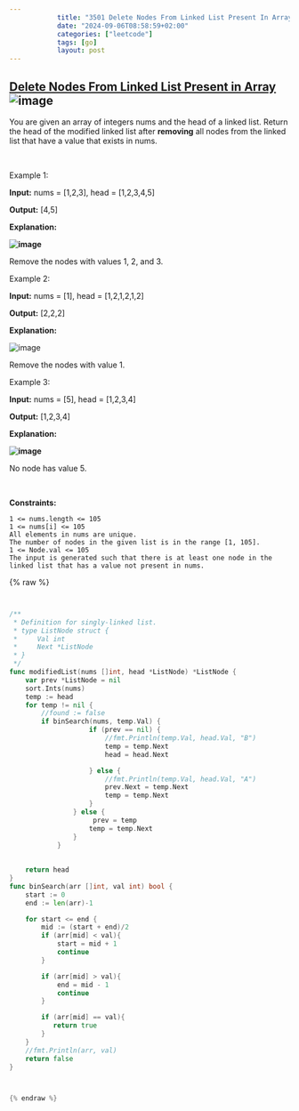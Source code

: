 ```yaml
---
            title: "3501 Delete Nodes From Linked List Present In Array"
            date: "2024-09-06T08:58:59+02:00"
            categories: ["leetcode"]
            tags: [go]
            layout: post
---
```

            
## [Delete Nodes From Linked List Present in Array](https://leetcode.com/problems/delete-nodes-from-linked-list-present-in-array) ![image](https://img.shields.io/badge/Difficulty-Medium-orange)

You are given an array of integers nums and the head of a linked list. Return the head of the modified linked list after **removing** all nodes from the linked list that have a value that exists in nums.

 

Example 1:

**Input:** nums = [1,2,3], head = [1,2,3,4,5]

**Output:** [4,5]

**Explanation:**

**![image](https://assets.leetcode.com/uploads/2024/06/11/linkedlistexample0.png)**

Remove the nodes with values 1, 2, and 3.

Example 2:

**Input:** nums = [1], head = [1,2,1,2,1,2]

**Output:** [2,2,2]

**Explanation:**

![image](https://assets.leetcode.com/uploads/2024/06/11/linkedlistexample1.png)

Remove the nodes with value 1.

Example 3:

**Input:** nums = [5], head = [1,2,3,4]

**Output:** [1,2,3,4]

**Explanation:**

**![image](https://assets.leetcode.com/uploads/2024/06/11/linkedlistexample2.png)**

No node has value 5.

 

**Constraints:**

	1 <= nums.length <= 105
	1 <= nums[i] <= 105
	All elements in nums are unique.
	The number of nodes in the given list is in the range [1, 105].
	1 <= Node.val <= 105
	The input is generated such that there is at least one node in the linked list that has a value not present in nums.

{% raw %}


```go


/**
 * Definition for singly-linked list.
 * type ListNode struct {
 *     Val int
 *     Next *ListNode
 * }
 */
func modifiedList(nums []int, head *ListNode) *ListNode {
    var prev *ListNode = nil
    sort.Ints(nums)
    temp := head
    for temp != nil {
        //found := false
        if binSearch(nums, temp.Val) {
                    if (prev == nil) {
                        //fmt.Println(temp.Val, head.Val, "B")
                        temp = temp.Next
                        head = head.Next

                    } else {
                        //fmt.Println(temp.Val, head.Val, "A")
                        prev.Next = temp.Next
                        temp = temp.Next
                    }
                } else {
                     prev = temp
                    temp = temp.Next
                }
            }
            
    
    return head
}
func binSearch(arr []int, val int) bool {
    start := 0
    end := len(arr)-1

    for start <= end {
        mid := (start + end)/2
        if (arr[mid] < val){
            start = mid + 1
            continue
        }

        if (arr[mid] > val){
            end = mid - 1
            continue
        }

        if (arr[mid] == val){
           return true
        }
    }
    //fmt.Println(arr, val)
    return false
}



{% endraw %}
```

